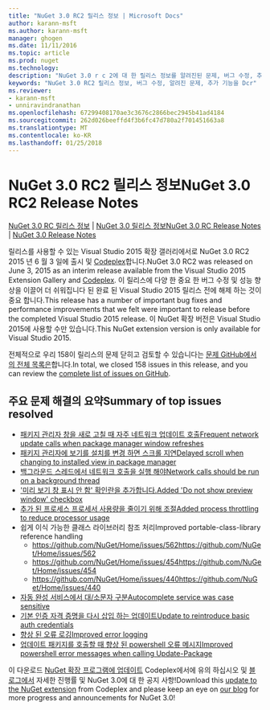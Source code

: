```yaml
---
title: "NuGet 3.0 RC2 릴리스 정보 | Microsoft Docs"
author: karann-msft
ms.author: karann-msft
manager: ghogen
ms.date: 11/11/2016
ms.topic: article
ms.prod: nuget
ms.technology: 
description: "NuGet 3.0 r c 2에 대 한 릴리스 정보를 알려진된 문제, 버그 수정, 추가 된 기능 및 Dcr를 포함 합니다."
keywords: "NuGet 3.0 RC2 릴리스 정보, 버그 수정, 알려진 문제, 추가 기능을 Dcr"
ms.reviewer:
- karann-msft
- unniravindranathan
ms.openlocfilehash: 67299408170ae3c3676c2866bec2945b41ad4184
ms.sourcegitcommit: 262d026beeffd4f3b6fc47d780a2f701451663a8
ms.translationtype: MT
ms.contentlocale: ko-KR
ms.lasthandoff: 01/25/2018
---
```

# <a name="nuget-30-rc2-release-notes"></a><span data-ttu-id="f83c8-104">NuGet 3.0 RC2 릴리스 정보</span><span class="sxs-lookup"><span data-stu-id="f83c8-104">NuGet 3.0 RC2 Release Notes</span></span>

<span data-ttu-id="f83c8-105">[NuGet 3.0 RC 릴리스 정보](../release-notes/nuget-3.0-RC.md) | [NuGet 3.0 릴리스 정보](../release-notes/nuget-3.0.0.md)</span><span class="sxs-lookup"><span data-stu-id="f83c8-105">[NuGet 3.0 RC Release Notes](../release-notes/nuget-3.0-RC.md) | [NuGet 3.0 Release Notes](../release-notes/nuget-3.0.0.md)</span></span>

<span data-ttu-id="f83c8-106">릴리스를 사용할 수 있는 Visual Studio 2015 확장 갤러리에서로 NuGet 3.0 RC2 2015 년 6 월 3 일에 출시 및 [Codeplex](https://nuget.codeplex.com/releases/view/615507)합니다.</span><span class="sxs-lookup"><span data-stu-id="f83c8-106">NuGet 3.0 RC2 was released on June 3, 2015 as an interim release available from the Visual Studio 2015 Extension Gallery and [Codeplex](https://nuget.codeplex.com/releases/view/615507).</span></span> <span data-ttu-id="f83c8-107">이 릴리스에 다양 한 중요 한 버그 수정 및 성능 향상을 이끌어 더 쉬워집니다 된 완료 된 Visual Studio 2015 릴리스 전에 해제 하는 것이 중요 합니다.</span><span class="sxs-lookup"><span data-stu-id="f83c8-107">This release has a number of important bug fixes and performance improvements that we felt were important to release before the completed Visual Studio 2015 release.</span></span> <span data-ttu-id="f83c8-108">이 NuGet 확장 버전은 Visual Studio 2015에 사용할 수만 있습니다.</span><span class="sxs-lookup"><span data-stu-id="f83c8-108">This NuGet extension version is only available for Visual Studio 2015.</span></span>

<span data-ttu-id="f83c8-109">전체적으로 우리 158이 릴리스의 문제 닫히고 검토할 수 있습니다는 [문제 GitHub에서의 전체 목록은](https://github.com/NuGet/Home/issues?utf8=%E2%9C%93&q=is%3Aclosed+milestone%3A3.0.0-RTM+sort%3Aupdated-asc+updated%3A%3C%3D2015-06-01)합니다.</span><span class="sxs-lookup"><span data-stu-id="f83c8-109">In total, we closed 158 issues in this release, and you can review the [complete list of issues on GitHub](https://github.com/NuGet/Home/issues?utf8=%E2%9C%93&q=is%3Aclosed+milestone%3A3.0.0-RTM+sort%3Aupdated-asc+updated%3A%3C%3D2015-06-01).</span></span>

## <a name="summary-of-top-issues-resolved"></a><span data-ttu-id="f83c8-110">주요 문제 해결의 요약</span><span class="sxs-lookup"><span data-stu-id="f83c8-110">Summary of top issues resolved</span></span>

* [<span data-ttu-id="f83c8-111">패키지 관리자 창을 새로 고칠 때 자주 네트워크 업데이트 호출</span><span class="sxs-lookup"><span data-stu-id="f83c8-111">Frequent network update calls when package manager window refreshes</span></span>](https://github.com/NuGet/Home/issues/515)
* [<span data-ttu-id="f83c8-112">패키지 관리자에 보기를 설치를 변경 하면 스크롤 지연</span><span class="sxs-lookup"><span data-stu-id="f83c8-112">Delayed scroll when changing to installed view in package manager</span></span>](https://github.com/NuGet/Home/issues/519)
* [<span data-ttu-id="f83c8-113">백그라운드 스레드에서 네트워크 호출을 실행 해야</span><span class="sxs-lookup"><span data-stu-id="f83c8-113">Network calls should be run on a background thread</span></span>](https://github.com/NuGet/Home/issues/516)
* [<span data-ttu-id="f83c8-114">'미리 보기 창 표시 안 함' 확인란을 추가합니다.</span><span class="sxs-lookup"><span data-stu-id="f83c8-114">Added 'Do not show preview window' checkbox</span></span>](https://github.com/NuGet/Home/issues/566)
* [<span data-ttu-id="f83c8-115">추가 된 프로세스 프로세서 사용량을 줄이기 위해 조절</span><span class="sxs-lookup"><span data-stu-id="f83c8-115">Added process throttling to reduce processor usage</span></span>](https://github.com/NuGet/Home/issues/356)
* <span data-ttu-id="f83c8-116">쉽게 이식 가능한 클래스 라이브러리 참조 처리</span><span class="sxs-lookup"><span data-stu-id="f83c8-116">Improved portable-class-library reference handling</span></span>
    * [<span data-ttu-id="f83c8-117">https://github.com/NuGet/Home/issues/562</span><span class="sxs-lookup"><span data-stu-id="f83c8-117">https://github.com/NuGet/Home/issues/562</span></span>](https://github.com/NuGet/Home/issues/562)
    * [<span data-ttu-id="f83c8-118">https://github.com/NuGet/Home/issues/454</span><span class="sxs-lookup"><span data-stu-id="f83c8-118">https://github.com/NuGet/Home/issues/454</span></span>](https://github.com/NuGet/Home/issues/454)
    * [<span data-ttu-id="f83c8-119">https://github.com/NuGet/Home/issues/440</span><span class="sxs-lookup"><span data-stu-id="f83c8-119">https://github.com/NuGet/Home/issues/440</span></span>](https://github.com/NuGet/Home/issues/440)
* [<span data-ttu-id="f83c8-120">자동 완성 서비스에서 대/소문자 구분</span><span class="sxs-lookup"><span data-stu-id="f83c8-120">Autocomplete service was case sensitive</span></span>](https://github.com/NuGet/Home/issues/198)
* [<span data-ttu-id="f83c8-121">기본 인증 자격 증명을 다시 삽입 하는 업데이트</span><span class="sxs-lookup"><span data-stu-id="f83c8-121">Update to reintroduce basic auth credentials</span></span>](https://github.com/NuGet/Home/issues/456)
* [<span data-ttu-id="f83c8-122">향상 된 오류 로깅</span><span class="sxs-lookup"><span data-stu-id="f83c8-122">Improved error logging</span></span>](https://github.com/NuGet/Home/issues/407)
* [<span data-ttu-id="f83c8-123">업데이트 패키지를 호출할 때 향상 된 powershell 오류 메시지</span><span class="sxs-lookup"><span data-stu-id="f83c8-123">Improved powershell error messages when calling Update-Package</span></span>](https://github.com/NuGet/Home/issues/5)

<span data-ttu-id="f83c8-124">이 다운로드 [NuGet 확장 프로그램에 업데이트](https://nuget.codeplex.com/releases/view/615507) Codeplex에서에 유의 하십시오 및 [블로그에서](http://blog.nuget.org) 자세한 진행률 및 NuGet 3.0에 대 한 공지 사항!</span><span class="sxs-lookup"><span data-stu-id="f83c8-124">Download this [update to the NuGet extension](https://nuget.codeplex.com/releases/view/615507) from Codeplex and please keep an eye on [our blog](http://blog.nuget.org) for more progress and announcements for NuGet 3.0!</span></span>